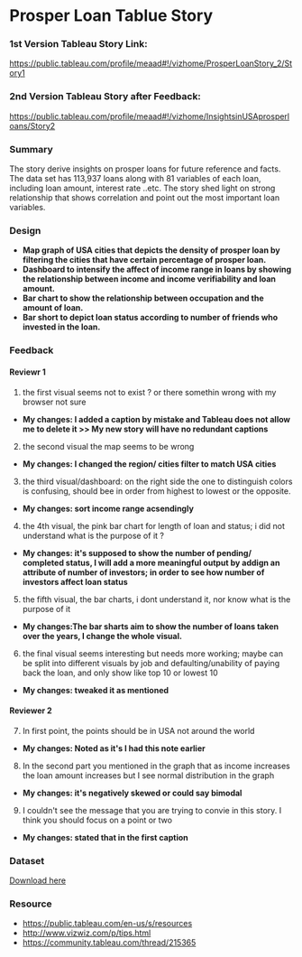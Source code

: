# Prosper Loan Tablue Story

### 1st Version Tableau Story Link:
https://public.tableau.com/profile/meaad#!/vizhome/ProsperLoanStory_2/Story1

### 2nd Version Tableau Story after Feedback:
https://public.tableau.com/profile/meaad#!/vizhome/InsightsinUSAprosperloans/Story2

### Summary

The story derive insights on prosper loans for future reference and facts. The data set has 113,937 loans along with 81 variables of each loan, including loan amount, interest rate ..etc. The story shed light on strong relationship that shows correlation and point out the most important loan variables.


### Design


* **Map graph of USA cities that depicts the density of prosper loan by filtering the cities that have certain percentage of prosper loan.**
* **Dashboard to intensify the affect of income range in loans by showing the relationship between income and income verifiability and loan amount.**
* **Bar chart to show the relationship between occupation and the amount of loan.**
* **Bar short to depict loan status according to number of friends who invested in the loan.**

### Feedback
#### Reviewr 1
1. the first visual seems not to exist ? or there somethin wrong with my browser not sure
* **My changes: I added a caption by mistake and Tableau does not allow me to delete it >> My new story will have no redundant captions**
2. the second visual the map seems to be wrong
* **My changes: I changed the region/ cities filter to match USA cities**
3. the third visual/dashboard: on the right side the one to distinguish colors is confusing, should bee in order from highest to lowest or the opposite.
* **My changes: sort income range acsendingly**
4. the 4th visual, the pink bar chart for length of loan and status; i did not understand what is the purpose of it ?
* **My changes: it's supposed to show the number of pending/ completed status, I will add a more meaningful output by addign an attribute of number of investors; in order to see how number of investors affect loan status**
5. the fifth visual, the bar charts, i dont understand it, nor know what is the purpose of it
* **My changes:The bar sharts aim to show the number of loans taken over the years, I change the whole visual.**
6. the final visual seems interesting but needs more working; maybe can be split into different visuals by job and defaulting/unability of paying back the loan, and only show like top 10 or lowest 10
* **My changes: tweaked it as mentioned**
#### Reviewer 2
7. In first point, the points should be in USA not around the world 
* **My changes: Noted as it's I had this note earlier**
8. In the second part you mentioned in the graph that as income increases the loan amount increases but I see normal distribution in the graph 
* **My changes: it's negatively skewed or could say bimodal**
9. I couldn't see the message that you are trying to convie in this story. I think you should focus on a point or two
* **My changes: stated that in the first caption**

### Dataset
[Download here](https://s3.amazonaws.com/udacity-hosted-downloads/ud651/prosperLoanData.csv)
    
 ### Resource
 
* https://public.tableau.com/en-us/s/resources
* http://www.vizwiz.com/p/tips.html
* https://community.tableau.com/thread/215365


